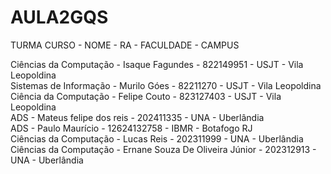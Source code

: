 # AULA2GQS

TURMA
CURSO - NOME - RA - FACULDADE - CAMPUS

Ciências da Computação - Isaque Fagundes - 822149951 - USJT - Vila Leopoldina </br>
Sistemas de Informação - Murilo Góes - 82211270 - USJT - Vila Leopoldina </br>
Ciência da Computação - Felipe Couto - 823127403 - USJT - Vila Leopoldina </br>
ADS - Mateus felipe dos reis - 202411335 - UNA - Uberlândia </br>
ADS - Paulo Maurício - 12624132758 - IBMR - Botafogo RJ </br>
Ciências da Computação - Lucas Reis - 202311999 - UNA - Uberlândia </br>
Ciências da Computação - Ernane Souza De Oliveira Júnior - 202312913 - UNA - Uberlândia </br>

